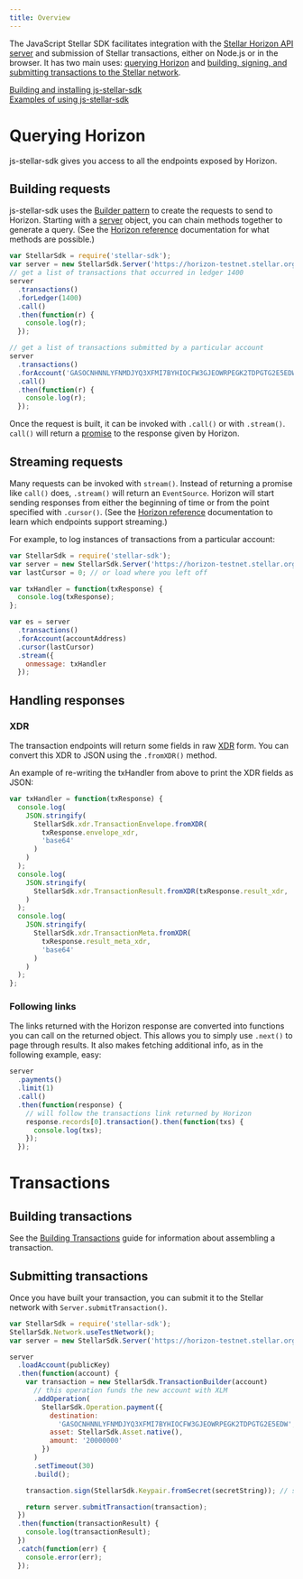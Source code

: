 ```yaml
---
title: Overview
---
```


The JavaScript Stellar SDK facilitates integration with the
[Stellar Horizon API server](https://github.com/stellar/horizon) and submission
of Stellar transactions, either on Node.js or in the browser. It has two main
uses: [querying Horizon](#querying-horizon) and
[building, signing, and submitting transactions to the Stellar network](#building-transactions).

[Building and installing js-stellar-sdk](https://github.com/stellar/js-stellar-sdk)<br>
[Examples of using js-stellar-sdk](./examples.md)

# Querying Horizon

js-stellar-sdk gives you access to all the endpoints exposed by Horizon.

## Building requests

js-stellar-sdk uses the
[Builder pattern](https://en.wikipedia.org/wiki/Builder_pattern) to create the
requests to send to Horizon. Starting with a
[server](https://stellar.github.io/js-stellar-sdk/Server.html) object, you can
chain methods together to generate a query. (See the
[Horizon reference](https://www.stellar.org/developers/reference/) documentation
for what methods are possible.)

```js
var StellarSdk = require('stellar-sdk');
var server = new StellarSdk.Server('https://horizon-testnet.stellar.org');
// get a list of transactions that occurred in ledger 1400
server
  .transactions()
  .forLedger(1400)
  .call()
  .then(function(r) {
    console.log(r);
  });

// get a list of transactions submitted by a particular account
server
  .transactions()
  .forAccount('GASOCNHNNLYFNMDJYQ3XFMI7BYHIOCFW3GJEOWRPEGK2TDPGTG2E5EDW')
  .call()
  .then(function(r) {
    console.log(r);
  });
```

Once the request is built, it can be invoked with `.call()` or with `.stream()`.
`call()` will return a
[promise](https://developer.mozilla.org/en-US/docs/Web/JavaScript/Reference/Global_Objects/Promise)
to the response given by Horizon.

## Streaming requests

Many requests can be invoked with `stream()`. Instead of returning a promise
like `call()` does, `.stream()` will return an `EventSource`. Horizon will start
sending responses from either the beginning of time or from the point specified
with `.cursor()`. (See the
[Horizon reference](https://www.stellar.org/developers/reference/) documentation
to learn which endpoints support streaming.)

For example, to log instances of transactions from a particular account:

```javascript
var StellarSdk = require('stellar-sdk');
var server = new StellarSdk.Server('https://horizon-testnet.stellar.org');
var lastCursor = 0; // or load where you left off

var txHandler = function(txResponse) {
  console.log(txResponse);
};

var es = server
  .transactions()
  .forAccount(accountAddress)
  .cursor(lastCursor)
  .stream({
    onmessage: txHandler
  });
```

## Handling responses

### XDR

The transaction endpoints will return some fields in raw
[XDR](https://www.stellar.org/developers/horizon/learn/xdr.html) form. You can
convert this XDR to JSON using the `.fromXDR()` method.

An example of re-writing the txHandler from above to print the XDR fields as
JSON:

```javascript
var txHandler = function(txResponse) {
  console.log(
    JSON.stringify(
      StellarSdk.xdr.TransactionEnvelope.fromXDR(
        txResponse.envelope_xdr,
        'base64'
      )
    )
  );
  console.log(
    JSON.stringify(
      StellarSdk.xdr.TransactionResult.fromXDR(txResponse.result_xdr, 'base64')
    )
  );
  console.log(
    JSON.stringify(
      StellarSdk.xdr.TransactionMeta.fromXDR(
        txResponse.result_meta_xdr,
        'base64'
      )
    )
  );
};
```

### Following links

The links returned with the Horizon response are converted into functions you
can call on the returned object. This allows you to simply use `.next()` to page
through results. It also makes fetching additional info, as in the following
example, easy:

```js
server
  .payments()
  .limit(1)
  .call()
  .then(function(response) {
    // will follow the transactions link returned by Horizon
    response.records[0].transaction().then(function(txs) {
      console.log(txs);
    });
  });
```

# Transactions

## Building transactions

See the
[Building Transactions](https://www.stellar.org/developers/js-stellar-base/learn/building-transactions.html)
guide for information about assembling a transaction.

## Submitting transactions

Once you have built your transaction, you can submit it to the Stellar network
with `Server.submitTransaction()`.

```js
var StellarSdk = require('stellar-sdk');
StellarSdk.Network.useTestNetwork();
var server = new StellarSdk.Server('https://horizon-testnet.stellar.org');

server
  .loadAccount(publicKey)
  .then(function(account) {
    var transaction = new StellarSdk.TransactionBuilder(account)
      // this operation funds the new account with XLM
      .addOperation(
        StellarSdk.Operation.payment({
          destination:
            'GASOCNHNNLYFNMDJYQ3XFMI7BYHIOCFW3GJEOWRPEGK2TDPGTG2E5EDW',
          asset: StellarSdk.Asset.native(),
          amount: '20000000'
        })
      )
      .setTimeout(30)
      .build();

    transaction.sign(StellarSdk.Keypair.fromSecret(secretString)); // sign the transaction

    return server.submitTransaction(transaction);
  })
  .then(function(transactionResult) {
    console.log(transactionResult);
  })
  .catch(function(err) {
    console.error(err);
  });
```
